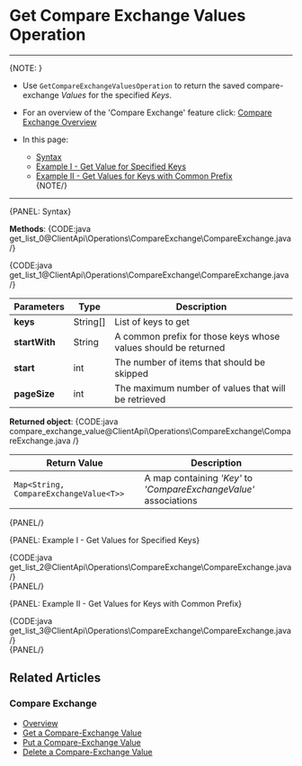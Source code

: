 # Get Compare Exchange Values Operation

---

{NOTE: }

* Use `GetCompareExchangeValuesOperation` to return the saved compare-exchange _Values_ for the specified _Keys_.  

* For an overview of the 'Compare Exchange' feature click: [Compare Exchange Overview](../../../client-api/operations/compare-exchange/overview)

* In this page:  
  * [Syntax](../../../client-api/operations/compare-exchange/get-compare-exchange-values#syntax)  
  * [Example I - Get Value for Specified Keys](../../../client-api/operations/compare-exchange/get-compare-exchange-values#example-i---get-values-for-specified-keys)  
  * [Example II - Get Values for Keys with Common Prefix](../../../client-api/operations/compare-exchange/get-compare-exchange-values#example-ii---get-values-for-keys-with-common-prefix)  
{NOTE/}

---

{PANEL: Syntax}

**Methods**:
{CODE:java get_list_0@ClientApi\Operations\CompareExchange\CompareExchange.java /}

{CODE:java get_list_1@ClientApi\Operations\CompareExchange\CompareExchange.java /}

| Parameters | Type | Description |
| ------------- | ------------- | ----- |
| **keys** | String[] | List of keys to get |
| **startWith** | String | A common prefix for those keys whose values should be returned |
| **start** | int | The number of items that should be skipped |
| **pageSize** | int | The maximum number of values that will be retrieved |

**Returned object**:
{CODE:java compare_exchange_value@ClientApi\Operations\CompareExchange\CompareExchange.java /}

| Return Value | Description |
| ------------- | ----- |
| `Map<String, CompareExchangeValue<T>>` | A map containing _'Key'_ to _'CompareExchangeValue'_ associations |
{PANEL/}

{PANEL: Example I - Get Values for Specified Keys}

{CODE:java get_list_2@ClientApi\Operations\CompareExchange\CompareExchange.java /}  
{PANEL/}

{PANEL: Example II - Get Values for Keys with Common Prefix}

{CODE:java get_list_3@ClientApi\Operations\CompareExchange\CompareExchange.java /}  
{PANEL/}

## Related Articles

### Compare Exchange

- [Overview](../../../client-api/operations/compare-exchange/overview)
- [Get a Compare-Exchange Value](../../../client-api/operations/compare-exchange/get-compare-exchange-value)
- [Put a Compare-Exchange Value](../../../client-api/operations/compare-exchange/delete-compare-exchange-value)
- [Delete a Compare-Exchange Value](../../../client-api/operations/compare-exchange/delete-compare-exchange-value)
